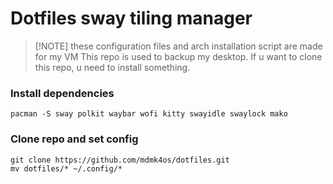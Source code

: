 # Dotfiles sway tiling manager
> [!NOTE] these configuration files and arch installation script are made for my VM
This repo is used to backup my desktop.
If u want to clone this repo, u need to install something.
### Install dependencies
```
pacman -S sway polkit waybar wofi kitty swayidle swaylock mako
```
### Clone repo and set config
```
git clone https://github.com/mdmk4os/dotfiles.git
mv dotfiles/* ~/.config/*
```
<!-- Pré- install 
                - rodar a iso e configurar o acesso ao teclado e internet
                - formatar e configurar discos, partições LVM
-->

<!-- Install Base 
                - Formatar e montar partiçoes
                - instalar o sistema base com literalmente o básico para o computador funcionar e conversar com a internet
                - Configurações extras e pessoais, futuramente vou ativar escolhas
                - 
-->
